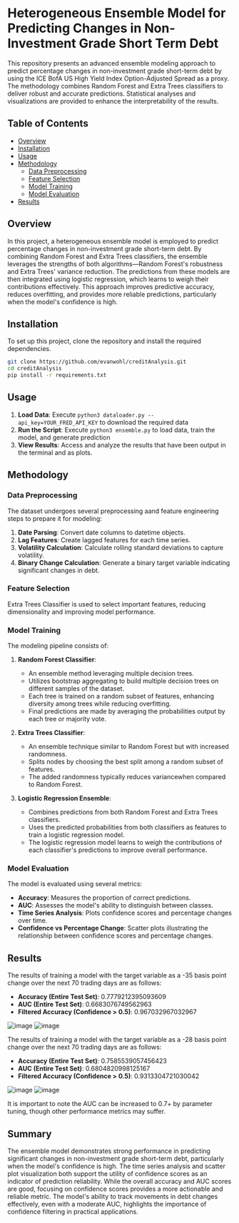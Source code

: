 # Heterogeneous Ensemble Model for Predicting Changes in Non-Investment Grade Short Term Debt

This repository presents an advanced ensemble modeling approach to predict percentage changes in non-investment grade short-term debt by using the ICE BofA US High Yield Index Option-Adjusted Spread as a proxy. The methodology combines Random Forest and Extra Trees classifiers to deliver robust and accurate predictions. Statistical analyses and visualizations are provided to enhance the interpretability of the results.

## Table of Contents
- [Overview](#Overview)
- [Installation](#installation)
- [Usage](#usage)
- [Methodology](#methodology)
  - [Data Preprocessing](#data-preprocessing)
  - [Feature Selection](#feature-selection)
  - [Model Training](#model-training)
  - [Model Evaluation](#model-evaluation)
- [Results](#results)

## Overview
In this project, a heterogeneous ensemble model is employed to predict percentage changes in non-investment grade short-term debt. By combining Random Forest and Extra Trees classifiers, the ensemble leverages the strengths of both algorithms—Random Forest's robustness and Extra Trees' variance reduction. The predictions from these models are then integrated using logistic regression, which learns to weigh their contributions effectively. This approach improves predictive accuracy, reduces overfitting, and provides more reliable predictions, particularly when the model's confidence is high. 

## Installation

To set up this project, clone the repository and install the required dependencies.

```bash
git clone https://github.com/evanwohl/creditAnalysis.git
cd creditAnalysis
pip install -r requirements.txt
```
## Usage
1. **Load Data**: Execute ```python3 dataloader.py --api_key=YOUR_FRED_API_KEY``` to download the required data 
2. **Run the Script**: Execute ```python3 ensemble.py``` to load data, train the model, and generate prediction 
3. **View Results**: Access and analyze the results that have been output in the terminal and as plots.

## Methodology

### Data Preprocessing

The dataset undergoes several preprocessing aand feature engineering steps to prepare it for modeling:

1. **Date Parsing**: Convert date columns to datetime objects.
2. **Lag Features**: Create lagged features for each time series.
3. **Volatility Calculation**: Calculate rolling standard deviations to capture volatility.
4. **Binary Change Calculation**: Generate a binary target variable indicating significant changes in debt.

### Feature Selection

Extra Trees Classifier is used to select important features, reducing dimensionality and improving model performance.

### Model Training

The modeling pipeline consists of:

1. **Random Forest Classifier**:
   - An ensemble method leveraging multiple decision trees.
   - Utilizes bootstrap aggregating to build multiple decision trees on different samples of the dataset.
   - Each tree is trained on a random subset of features, enhancing diversity among trees while reducing overfitting.
   - Final predictions are made by averaging the probabilities output by each tree or majority vote.

2. **Extra Trees Classifier**:
   - An ensemble technique similar to Random Forest but with increased randomness.
   - Splits nodes by choosing the best split among a random subset of features.
   - The added randomness typically reduces variancewhen compared to Random Forest.

3. **Logistic Regression Ensemble**:
   - Combines predictions from both Random Forest and Extra Trees classifiers.
   - Uses the predicted probabilities from both classifiers as features to train a logistic regression model.
   - The logistic regression model learns to weigh the contributions of each classifier's predictions to improve overall performance.

### Model Evaluation

The model is evaluated using several metrics:

- **Accuracy**: Measures the proportion of correct predictions.
- **AUC**: Assesses the model's ability to distinguish between classes.
- **Time Series Analysis**: Plots confidence scores and percentage changes over time.
- **Confidence vs Percentage Change**: Scatter plots illustrating the relationship between confidence scores and percentage changes.

## Results

The results of training a model with the target variable as a -35 basis point change over the next 70 trading days are as follows:
- **Accuracy (Entire Test Set)**: 0.7779212395093609
- **AUC (Entire Test Set)**: 0.6683076749562963
- **Filtered Accuracy (Confidence > 0.5)**: 0.967032967032967


![image](https://github.com/evanwohl/creditAnalysis/assets/156111794/b401e468-b4f5-4de6-bc8f-b40a3d283558)
![image](https://github.com/evanwohl/creditAnalysis/assets/156111794/ba5ccc56-579b-4bb7-82bd-338c26805ee4)


The results of training a model with the target variable as a -28 basis point change over the next 70 trading days are as follows:
- **Accuracy (Entire Test Set)**: 0.7585539057456423
- **AUC (Entire Test Set)**: 0.6804820998125167
- **Filtered Accuracy (Confidence > 0.5)**: 0.9313304721030042

![image](https://github.com/evanwohl/creditAnalysis/assets/156111794/034de1de-f8ee-45a7-bc7a-ef4507b4dd2e)
![image](https://github.com/evanwohl/creditAnalysis/assets/156111794/1182e000-fcc9-4b91-a047-5c3bb298565b)


It is important to note the AUC can be increased to 0.7+ by parameter tuning, though other performance metrics may suffer.

## Summary 
The ensemble model demonstrates strong performance in predicting significant changes in non-investment grade short-term debt, particularly when the model's confidence is high. The time series analysis and scatter plot visualization both support the utility of confidence scores as an indicator of prediction reliability. While the overall accuracy and AUC scores are good, focusing on confidence scores provides a more actionable and reliable metric. The model's ability to track movements in debt changes effectively, even with a moderate AUC, highlights the importance of confidence filtering in practical applications.









   

